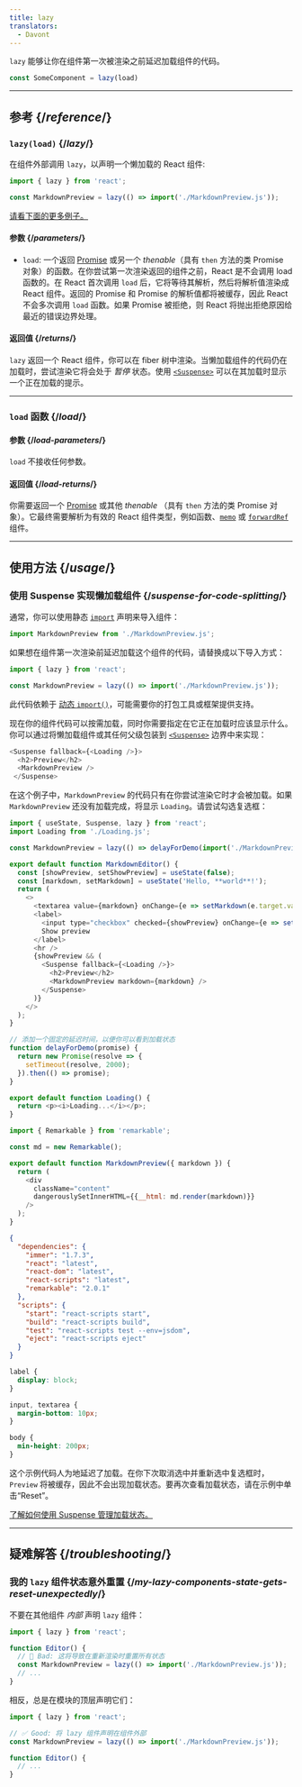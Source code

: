 ```yaml
---
title: lazy
translators:
  - Davont
---
```


<Intro>

`lazy` 能够让你在组件第一次被渲染之前延迟加载组件的代码。

```js
const SomeComponent = lazy(load)
```

</Intro>

<InlineToc />

---

## 参考 {/*reference*/}

### `lazy(load)` {/*lazy*/}

在组件外部调用 `lazy`，以声明一个懒加载的 React 组件:

```js
import { lazy } from 'react';

const MarkdownPreview = lazy(() => import('./MarkdownPreview.js'));
```

[请看下面的更多例子。](#usage)

#### 参数 {/*parameters*/}

* `load`: 一个返回 [Promise](https://developer.mozilla.org/zh-CN/docs/Web/JavaScript/Reference/Global_Objects/Promise) 或另一个 *thenable*（具有 `then` 方法的类 Promise 对象）的函数。在你尝试第一次渲染返回的组件之前，React 是不会调用 load 函数的。在 React 首次调用 `load` 后，它将等待其解析，然后将解析值渲染成 React 组件。返回的 Promise 和 Promise 的解析值都将被缓存，因此 React 不会多次调用 `load` 函数。如果 Promise 被拒绝，则 React 将抛出拒绝原因给最近的错误边界处理。

#### 返回值 {/*returns*/}

`lazy` 返回一个 React 组件，你可以在 fiber 树中渲染。当懒加载组件的代码仍在加载时，尝试渲染它将会处于 *暂停* 状态。使用 [`<Suspense>`](/reference/react/Suspense) 可以在其加载时显示一个正在加载的提示。

---

### `load` 函数 {/*load*/}

#### 参数 {/*load-parameters*/}

`load` 不接收任何参数。

#### 返回值 {/*load-returns*/}

你需要返回一个 [Promise](https://developer.mozilla.org/zh-CN/docs/Web/JavaScript/Reference/Global_Objects/Promise) 或其他 *thenable* （具有 `then` 方法的类 Promise 对象）。它最终需要解析为有效的 React 组件类型，例如函数、[`memo`](/reference/react/memo) 或 [`forwardRef`](/reference/react/forwardRef) 组件。

---

## 使用方法 {/*usage*/}

### 使用 Suspense 实现懒加载组件 {/*suspense-for-code-splitting*/}

通常，你可以使用静态 [`import`](https://developer.mozilla.org/zh-CN/docs/Web/JavaScript/Reference/Statements/import) 声明来导入组件：

```js
import MarkdownPreview from './MarkdownPreview.js';
```

如果想在组件第一次渲染前延迟加载这个组件的代码，请替换成以下导入方式：

```js
import { lazy } from 'react';

const MarkdownPreview = lazy(() => import('./MarkdownPreview.js'));
```

此代码依赖于 [动态 `import()`](https://developer.mozilla.org/zh-CN/docs/Web/JavaScript/Reference/Operators/import)，可能需要你的打包工具或框架提供支持。

现在你的组件代码可以按需加载，同时你需要指定在它正在加载时应该显示什么。你可以通过将懒加载组件或其任何父级包装到 [`<Suspense>`](/reference/react/Suspense) 边界中来实现：

```js {1,4}
<Suspense fallback={<Loading />}>
  <h2>Preview</h2>
  <MarkdownPreview />
 </Suspense>
```

在这个例子中，`MarkdownPreview` 的代码只有在你尝试渲染它时才会被加载。如果 `MarkdownPreview` 还没有加载完成，将显示 `Loading`。请尝试勾选复选框：

<Sandpack>

```js App.js
import { useState, Suspense, lazy } from 'react';
import Loading from './Loading.js';

const MarkdownPreview = lazy(() => delayForDemo(import('./MarkdownPreview.js')));

export default function MarkdownEditor() {
  const [showPreview, setShowPreview] = useState(false);
  const [markdown, setMarkdown] = useState('Hello, **world**!');
  return (
    <>
      <textarea value={markdown} onChange={e => setMarkdown(e.target.value)} />
      <label>
        <input type="checkbox" checked={showPreview} onChange={e => setShowPreview(e.target.checked)} />
        Show preview
      </label>
      <hr />
      {showPreview && (
        <Suspense fallback={<Loading />}>
          <h2>Preview</h2>
          <MarkdownPreview markdown={markdown} />
        </Suspense>
      )}
    </>
  );
}

// 添加一个固定的延迟时间，以便你可以看到加载状态
function delayForDemo(promise) {
  return new Promise(resolve => {
    setTimeout(resolve, 2000);
  }).then(() => promise);
}
```

```js Loading.js
export default function Loading() {
  return <p><i>Loading...</i></p>;
}
```

```js MarkdownPreview.js
import { Remarkable } from 'remarkable';

const md = new Remarkable();

export default function MarkdownPreview({ markdown }) {
  return (
    <div
      className="content"
      dangerouslySetInnerHTML={{__html: md.render(markdown)}}
    />
  );
}
```

```json package.json hidden
{
  "dependencies": {
    "immer": "1.7.3",
    "react": "latest",
    "react-dom": "latest",
    "react-scripts": "latest",
    "remarkable": "2.0.1"
  },
  "scripts": {
    "start": "react-scripts start",
    "build": "react-scripts build",
    "test": "react-scripts test --env=jsdom",
    "eject": "react-scripts eject"
  }
}
```

```css
label {
  display: block;
}

input, textarea {
  margin-bottom: 10px;
}

body {
  min-height: 200px;
}
```

</Sandpack>

这个示例代码人为地延迟了加载。在你下次取消选中并重新选中复选框时，`Preview` 将被缓存，因此不会出现加载状态。要再次查看加载状态，请在示例中单击“Reset”。

[了解如何使用 Suspense 管理加载状态。](/reference/react/Suspense)

---

## 疑难解答 {/*troubleshooting*/}

### 我的 `lazy` 组件状态意外重置 {/*my-lazy-components-state-gets-reset-unexpectedly*/}

不要在其他组件 *内部* 声明 `lazy` 组件：

```js {4-5}
import { lazy } from 'react';

function Editor() {
  // 🔴 Bad: 这将导致在重新渲染时重置所有状态
  const MarkdownPreview = lazy(() => import('./MarkdownPreview.js'));
  // ...
}
```
相反，总是在模块的顶层声明它们：

```js {3-4}
import { lazy } from 'react';

// ✅ Good: 将 lazy 组件声明在组件外部
const MarkdownPreview = lazy(() => import('./MarkdownPreview.js'));

function Editor() {
  // ...
}
```
